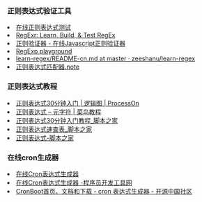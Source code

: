 <H3>正则表达式验证工具</H3>
<li> <A HREF="http://tool.oschina.net/regex">在线正则表达式测试</A></li>
<li> <A HREF="http://regexr.com/">RegExr: Learn, Build, &amp; Test RegEx</A></li>
<li> <A HREF="https://mengzhuo.org/regex/">正则验证器 - 在线Javascript正则验证器</A></li>
<li> <A HREF="https://leaverou.github.io/regexplained/">RegExp playground</A></li>
<li> <A HREF="https://github.com/zeeshanu/learn-regex/blob/master/README-cn.md">learn-regex/README-cn.md at master · zeeshanu/learn-regex</A></li>
<li> <A HREF="http://note.youdao.com/share/web/folder.html?id=76ced972645834ace7224af59535733f&type=notebook&fileId=1CC4E288186B4EC4A9D63090EAE31A68">正则表达式匹配器.note</A></li>

<H3>正则表达式教程</H3>
<li> <A HREF="https://www.processon.com/view/5741c4e9e4b0e4adb03eebc7?fromnew=1">正则表达式30分钟入门 | 逻辑图 | ProcessOn</A></li>
<li> <A HREF="http://www.runoob.com/regexp/regexp-metachar.html">正则表达式 – 元字符 | 菜鸟教程</A></li>
<li> <A HREF="http://www.jb51.net/tools/zhengze.html">正则表达式30分钟入门教程_脚本之家</A></li>
<li> <A HREF="http://www.jb51.net/tools/regexsc.htm">正则表达式速查表_脚本之家</A></li>
<li> <A HREF="http://www.jb51.net/list/list_6_1.htm">正则表达式-脚本之家</A></li>


<H3>在线cron生成器</H3>
<li> <A HREF="http://www.pppet.net/">在线Cron表达式生成器</A></li>
<li> <A HREF="http://www.pdtools.net/tools/becron.jsp">在线Cron表达式生成器 -程序员开发工具网</A></li>
<li> <A HREF="https://www.oschina.net/p/cronboot">CronBoot首页、文档和下载 - cron 表达式生成器 - 开源中国社区</A></li>
